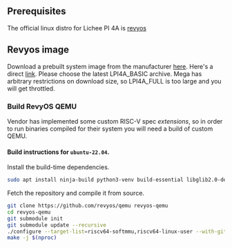## Prerequisites

The official linux distro for Lichee PI 4A is [revyos](https://wiki.sipeed.com/hardware/en/lichee/th1520/lpi4a/7_develop_revyos.html)

## Revyos image

Download a prebuilt system image from the manufacturer [here](https://wiki.sipeed.com/hardware/en/lichee/th1520/lpi4a/3_images.html).
Here's a direct [link](https://mega.nz/folder/phoQlBTZ#cZeQ3qZ__pDvP94PT3_bGA/file/k4Bg2BCD). Please choose the latest LPI4A_BASIC archive.
Mega has arbitrary restrictions on download size, so LPI4A_FULL is too large and you will get throttled.

### Build RevyOS QEMU

Vendor has implemented some custom RISC-V spec *extensions*, so in order to run binaries compiled for their system you will
need a build of custom QEMU.

#### Build instructions for `ubuntu-22.04`.

Install the build-time dependencies.

```bash
sudo apt install ninja-build python3-venv build-essential libglib2.0-dev flex bison libpixman-1-dev git fdisk file tsocks
```

Fetch the repository and compile it from source.

```bash
git clone https://github.com/revyos/qemu revyos-qemu
cd revyos-qemu
git submodule init
git submodule update --recursive
./configure --target-list=riscv64-softmmu,riscv64-linux-user --with-git='tsocks git'
make -j $(nproc)
```
